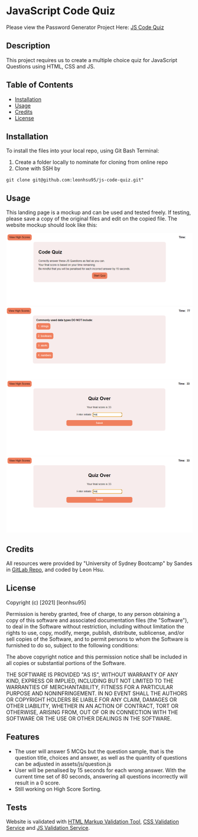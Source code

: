# JavaScript Code Quiz

Please view the Password Generator Project Here: [JS Code Quiz](https://leonhsu95.github.io/js-code-quiz/)

## Description

This project requires us to create a multiple choice quiz for JavaScript Questions using HTML, CSS and JS.

## Table of Contents

- [Installation](#installation)
- [Usage](#usage)
- [Credits](#credits)
- [License](#license)

## Installation

To install the files into your local repo, using Git Bash Terminal:

1) Create a folder locally to nominate for cloning from online repo
2) Clone with SSH by

```GitBash Commands
git clone git@github.com:leonhsu95/js-code-quiz.git"
 ```

## Usage

This landing page is a mockup and can be used and tested freely. If testing, please save a copy of the original files and edit on the copied file.
The website mockup should look like this:

 ![JS Code Quiz Home](assets/screenshots/screenshot.png)
 ![JS Code Quiz Question Example](assets/screenshots/screenshot2.png)
 ![High Score Form](assets/screenshots/screenshot3.png)
 ![High Score Page](assets/screenshots/screenshot3.png)

## Credits

All resources were provided by "University of Sydney Bootcamp" by Sandes in [GitLab Repo](https://sydney.bootcampcontent.com/university-of-sydney/usyd-syd-fsf-pt-02-2021-u-c), and coded by Leon Hsu.

## License

Copyright (c) [2021] [leonhsu95]

Permission is hereby granted, free of charge, to any person obtaining a copy
of this software and associated documentation files (the "Software"), to deal
in the Software without restriction, including without limitation the rights
to use, copy, modify, merge, publish, distribute, sublicense, and/or sell
copies of the Software, and to permit persons to whom the Software is
furnished to do so, subject to the following conditions:

The above copyright notice and this permission notice shall be included in all
copies or substantial portions of the Software.

THE SOFTWARE IS PROVIDED "AS IS", WITHOUT WARRANTY OF ANY KIND, EXPRESS OR
IMPLIED, INCLUDING BUT NOT LIMITED TO THE WARRANTIES OF MERCHANTABILITY,
FITNESS FOR A PARTICULAR PURPOSE AND NONINFRINGEMENT. IN NO EVENT SHALL THE
AUTHORS OR COPYRIGHT HOLDERS BE LIABLE FOR ANY CLAIM, DAMAGES OR OTHER
LIABILITY, WHETHER IN AN ACTION OF CONTRACT, TORT OR OTHERWISE, ARISING FROM,
OUT OF OR IN CONNECTION WITH THE SOFTWARE OR THE USE OR OTHER DEALINGS IN THE
SOFTWARE.

## Features

- The user will answer 5 MCQs but the question sample, that is the question title, choices and answer, as well as the quantity of questions can be adjusted in assets/js/question.js
- User will be penalised by 15 seconds for each wrong answer. With the current time set of 80 seconds, answering all questions incorrectly will result in a 0 score.
- Still working on High Score Sorting.


## Tests

Website is validated with [HTML Markup Validation Tool](https://validator.w3.org/), [CSS Validation Service](https://jigsaw.w3.org/css-validator/) and [JS Validation Service](https://jshint.com/).
